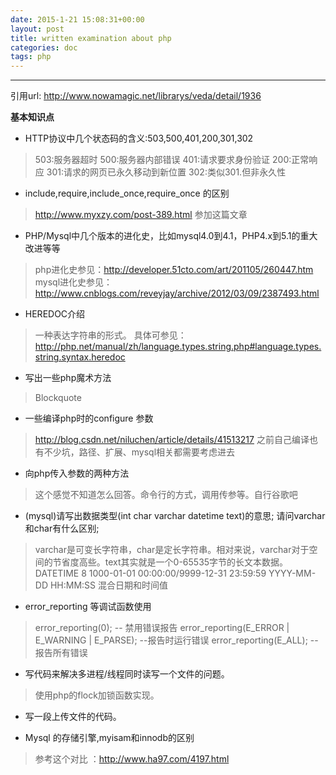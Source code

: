 ```yaml
---
date: 2015-1-21 15:08:31+00:00
layout: post
title: written examination about php
categories: doc
tags: php
---
```







----------
引用url: 
http://www.nowamagic.net/librarys/veda/detail/1936

 **基本知识点**

 - HTTP协议中几个状态码的含义:503,500,401,200,301,302

> 503:服务器超时
> 500:服务器内部错误
> 401:请求要求身份验证
> 200:正常响应
> 301:请求的网页已永久移动到新位置
> 302:类似301.但非永久性

 - include,require,include_once,require_once 的区别

> http://www.myxzy.com/post-389.html 参加这篇文章

 

 - PHP/Mysql中几个版本的进化史，比如mysql4.0到4.1，PHP4.x到5.1的重大改进等等

> php进化史参见：http://developer.51cto.com/art/201105/260447.htm
> mysql进化史参见：http://www.cnblogs.com/reveyjay/archive/2012/03/09/2387493.html

 
 

 - HEREDOC介绍

> 一种表达字符串的形式。
> 具体可参见：http://php.net/manual/zh/language.types.string.php#language.types.string.syntax.heredoc

 - 写出一些php魔术方法

> Blockquote

 - 一些编译php时的configure 参数

> http://blog.csdn.net/niluchen/article/details/41513217
> 之前自己编译也有不少坑，路径、扩展、mysql相关都需要考虑进去

 - 向php传入参数的两种方法
> 这个感觉不知道怎么回答。命令行的方式，调用传参等。自行谷歌吧

 - (mysql)请写出数据类型(int char varchar datetime text)的意思; 请问varchar和char有什么区别;

> varchar是可变长字符串，char是定长字符串。相对来说，varchar对于空间的节省度高些。text其实就是一个0-65535字节的长文本数据。
> DATETIME 8 1000-01-01 00:00:00/9999-12-31 23:59:59 YYYY-MM-DD HH:MM:SS 混合日期和时间值 

 - error_reporting 等调试函数使用

> error_reporting(0); -- 禁用错误报告
> error_reporting(E_ERROR | E_WARNING | E_PARSE); --报告时运行错误
> error_reporting(E_ALL); -- 报告所有错误

 - 写代码来解决多进程/线程同时读写一个文件的问题。

> 使用php的flock加锁函数实现。

 - 写一段上传文件的代码。

 - Mysql 的存储引擎,myisam和innodb的区别
 

> 参考这个对比 ：http://www.ha97.com/4197.html
